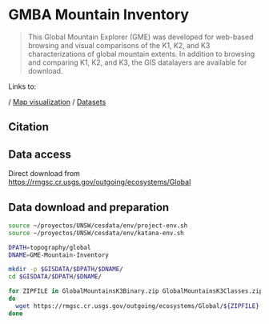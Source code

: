 # GMBA Mountain Inventory

> This Global Mountain Explorer (GME) was developed for web-based browsing and visual comparisons of the K1, K2, and K3 characterizations of global mountain extents. In addition to browsing and comparing K1, K2, and K3, the GIS datalayers are available for download.

Links to:

/ [Map visualization](https://rmgsc.cr.usgs.gov/gme/)
/ [Datasets](
https://rmgsc.cr.usgs.gov/outgoing/ecosystems/Global/)


## Citation
>

## Data access

Direct download from https://rmgsc.cr.usgs.gov/outgoing/ecosystems/Global

## Data download and preparation


```sh
source ~/proyectos/UNSW/cesdata/env/project-env.sh
source ~/proyectos/UNSW/cesdata/env/katana-env.sh

DPATH=topography/global
DNAME=GME-Mountain-Inventory

mkdir -p $GISDATA/$DPATH/$DNAME/
cd $GISDATA/$DPATH/$DNAME/

for ZIPFILE in GlobalMountainsK3Binary.zip GlobalMountainsK3Classes.zip K1_2002_1km_classes_WCMC.mpk K2_Original200mThresholdBinary_1km_GMBA.zip
do
  wget https://rmgsc.cr.usgs.gov/outgoing/ecosystems/Global/${ZIPFILE}
done
```
